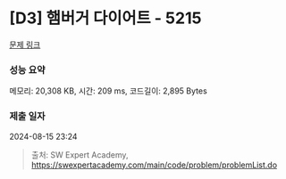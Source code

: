 # [D3] 햄버거 다이어트 - 5215 

[문제 링크](https://swexpertacademy.com/main/code/problem/problemDetail.do?contestProbId=AWT-lPB6dHUDFAVT) 

### 성능 요약

메모리: 20,308 KB, 시간: 209 ms, 코드길이: 2,895 Bytes

### 제출 일자

2024-08-15 23:24



> 출처: SW Expert Academy, https://swexpertacademy.com/main/code/problem/problemList.do